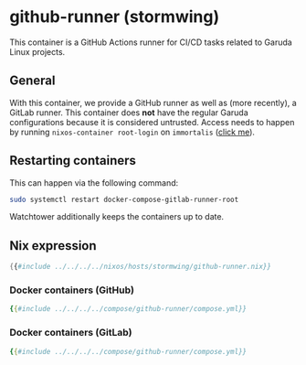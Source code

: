 # github-runner (stormwing)

This container is a GitHub Actions runner for CI/CD tasks related to Garuda Linux projects.

## General

With this container, we provide a GitHub runner as well as (more recently), a GitLab runner. This container does **not**
have the regular Garuda configurations because it is considered untrusted.
Access needs to happen by running `nixos-container root-login`
on `immortalis` ([click me](http://docs.garudalinux.net/hosts/immortalis.html#connecting-to-the-server)).

## Restarting containers

This can happen via the following command:

```bash
sudo systemctl restart docker-compose-gitlab-runner-root
```

Watchtower additionally keeps the containers up to date.

## Nix expression

```nix
{{#include ../../../../nixos/hosts/stormwing/github-runner.nix}}
```

### Docker containers (GitHub)

```yaml
{{#include ../../../../compose/github-runner/compose.yml}}
```

### Docker containers (GitLab)

```yaml
{{#include ../../../../compose/github-runner/compose.yml}}
```
